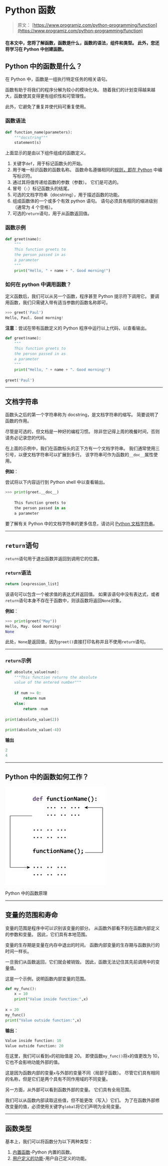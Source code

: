 # Python 函数

> 原文： [https://www.programiz.com/python-programming/function](https://www.programiz.com/python-programming/function)

#### 在本文中，您将了解函数，函数是什么，函数的语法，组件和类型。 此外，您还将学习在 Python 中创建函数。

## Python 中的函数是什么？

在 Python 中，函数是一组执行特定任务的相关语句。

函数有助于将我们的程序分解为较小的模块化块。 随着我们的计划变得越来越大，函数使其变得更有组织性和可管理性。

此外，它避免了重复并使代码可重复使用。

### 函数语法

```py
def function_name(parameters):
	"""docstring"""
	statement(s)
```

上面显示的是由以下组件组成的函数定义。

1.  关键字`def`，用于标记函数头的开始。
2.  用于唯一标识函数的函数名称。 函数命名遵循相同的[规则，即在 Python](/python-programming/keywords-identifier#rules) 中编写标识符。
3.  通过其将值传递给函数的参数（参数）。 它们是可选的。
4.  冒号（`:`）标记函数头的结尾。
5.  可选的文档字符串（docstring），用于描述函数的功能。
6.  组成函数体的一个或多个有效 python 语句。 语句必须具有相同的缩进级别（通常为 4 个空格）。
7.  可选的`return`语句，用于从函数返回值。

### 函数示例

```py
def greet(name):
    """
    This function greets to
    the person passed in as
    a parameter
    """
    print("Hello, " + name + ". Good morning!")
```

### 如何在 python 中调用函数？

定义函数后，我们可以从另一个函数，程序甚至 Python 提示符下调用它。 要调用函数，我们只需键入带有适当参数的函数名称即可。

```py
>>> greet('Paul')
Hello, Paul. Good morning!
```

**注意**：尝试在带有函数定义的 Python 程序中运行以上代码，以查看输出。

```py
def greet(name):
    """
    This function greets to
    the person passed in as
    a parameter
    """
    print("Hello, " + name + ". Good morning!")

greet('Paul')
```

* * *

## 文档字符串

函数头之后的第一个字符串称为 docstring，是文档字符串的缩写。 简要说明了函数的作用。

尽管是可选的，但文档是一种好的编程习惯。 除非您记得上周的晚餐时间，否则请务必记录您的代码。

在上面的示例中，我们在函数标头的正下方有一个文档字符串。 我们通常使用三引号，以便文档字符串可以扩展到多行。 该字符串可作为函数的`__doc__`属性使用。

**例如**：

尝试将以下内容运行到 Python shell 中以查看输出。

```py
>>> print(greet.__doc__)

    This function greets to
    the person passed in as
    a parameter
```

要了解有关 Python 中的文档字符串的更多信息，请访问 [Python 文档字符串](/python-programming/docstrings)。

* * *

## `return`语句

`return`语句用于退出函数并返回到调用它的位置。

### `return`语法

```py
return [expression_list]
```

该语句可以包含一个被求值的表达式并返回值。 如果该语句中没有表达式，或者`return`语句本身不存在于函数中，则该函数将返回`None`对象。

**例如**：

```py
>>> print(greet("May"))
Hello, May. Good morning!
None
```

此处，`None`是返回值，因为`greet()`直接打印名称并且不使用`return`语句。

* * *

### `return`示例

```py
def absolute_value(num):
    """This function returns the absolute
    value of the entered number"""

    if num >= 0:
        return num
    else:
        return -num

print(absolute_value(2))

print(absolute_value(-4))
```

**输出**

```py
2
4
```

* * *

## Python 中的函数如何工作？

![How function works in Python?](img/7910dcce01330177bdd83d227dedfda0.png "How function works in Python?")

Python 中的函数原理



* * *

## 变量的范围和寿命

变量的范围是程序中可以识别该变量的部分。 从函数外部看不到在函数内部定义的参数和变量。 因此，它们具有本地范围。

变量的生存期是变量在内存中退出的时间。 函数内部变量的生存期与函数执行的时间一样长。

一旦我们从函数返回，它们就会被销毁。 因此，函数无法记住其先前调用中的变量值。

这是一个示例，说明函数内部变量的范围。

```py
def my_func():
	x = 10
	print("Value inside function:",x)

x = 20
my_func()
print("Value outside function:",x)
```

**输出**：

```py
Value inside function: 10
Value outside function: 20
```

在这里，我们可以看到`x`的初始值是 20。 即使函数`my_func()`将`x`的值更改为 10，它也不会影响功能外部的值。

这是因为函数内部的变量`x`与外部的变量不同（局部于函数）。 尽管它们具有相同的名称，但是它们是两个具有不同作用域的不同变量。

另一方面，从外部可以看到函数外部的变量。 它们具有全局范围。

我们可以从函数内部读取这些值，但不能更改（写入）它们。 为了在函数外部修改变量的值，必须使用关键字`global`将它们声明为全局变量。

* * *

## 函数类型

基本上，我们可以将函数分为以下两种类型：

1.  [内置函数](/python-programming/built-in-function)-Python 内置的函数。
2.  [用户定义的功能](/python-programming/user-defined-function)-用户自己定义的功能。